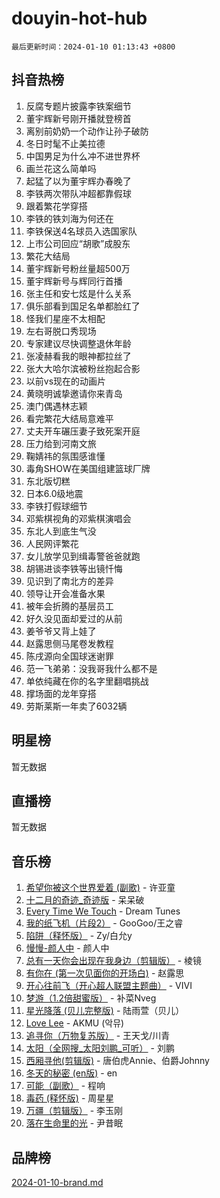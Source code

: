 # douyin-hot-hub

`最后更新时间：2024-01-10 01:13:43 +0800`

## 抖音热榜

1. 反腐专题片披露李铁案细节
1. 董宇辉新号刚开播就登榜首
1. 离别前奶奶一个动作让孙子破防
1. 冬日时髦不止美拉德
1. 中国男足为什么冲不进世界杯
1. 画兰花这么简单吗
1. 起猛了以为董宇辉办春晚了
1. 李铁两次带队冲超都靠假球
1. 跟着繁花学穿搭
1. 李铁的铁刘海为何还在
1. 李铁保送4名球员入选国家队
1. 上市公司回应“胡歌”成股东
1. 繁花大结局
1. 董宇辉新号粉丝量超500万
1. 董宇辉新号与辉同行首播
1. 张主任和安七炫是什么关系
1. 俱乐部看到国足名单都脸红了
1. 怪我们星座不太相配
1. 左右哥脱口秀现场
1. 专家建议尽快调整退休年龄
1. 张凌赫看我的眼神都拉丝了
1. 张大大哈尔滨被粉丝抱起合影
1. 以前vs现在的动画片
1. 黄晓明诚挚邀请你来青岛
1. 澳门偶遇林志颖
1. 看完繁花大结局意难平
1. 丈夫开车碾压妻子致死案开庭
1. 压力给到河南文旅
1. 鞠婧祎的氛围感谁懂
1. 毒角SHOW在美国组建篮球厂牌
1. 东北版切糕
1. 日本6.0级地震
1. 李铁打假球细节
1. 邓紫棋视角的邓紫棋演唱会
1. 东北人到底生气没
1. 人民网评繁花
1. 女儿放学见到缉毒警爸爸就跑
1. 胡锡进谈李铁等出镜忏悔
1. 见识到了南北方的差异
1. 领导让开会准备水果
1. 被年会折腾的基层员工
1. 好久没见面却爱过的从前
1. 姜爷爷又背上娃了
1. 赵露思侧马尾卷发教程
1. 陈戌源向全国球迷谢罪
1. 范一飞弟弟：没我哥我什么都不是
1. 单依纯藏在你的名字里翻唱挑战
1. 撑场面的龙年穿搭
1. 劳斯莱斯一年卖了6032辆

## 明星榜

暂无数据

## 直播榜

暂无数据

## 音乐榜

1. [希望你被这个世界爱着 (副歌)](https://sf3-cdn-tos.douyinstatic.com/obj/tos-cn-ve-2774/oUHCmWQfZlE3QQBKBeD8rCFLpJzPgCpImhsxMt) - 许亚童
1. [十二月的奇迹_奇迹版](https://sf3-cdn-tos.douyinstatic.com/obj/tos-cn-ve-2774/oMslvA9FBzGMGHnyUuoiiUjtIAXfMz6tzwByW8) - 呆呆破
1. [Every Time We Touch](https://sf86-cdn-tos.douyinstatic.com/obj/tos-cn-ve-2774/ogN6lUKQeBBfEVhIOMikG1CcJjugxk1tztZyhP) - Dream Tunes
1. [我的纸飞机（片段2）](https://sf6-cdn-tos.douyinstatic.com/obj/tos-cn-ve-2774/oM2ZrKcg2CD5AeRB2gkeXOFB1IxAGJdZPazYHf) - GooGoo/王之睿
1. [陷阱（释怀版）](https://sf6-cdn-tos.douyinstatic.com/obj/tos-cn-ve-2774/oE8C21LeZrzKLDFfQYgMzx4GAIHageG5IzayY7) - Zy/白允y
1. [慢慢-颜人中](https://sf6-cdn-tos.douyinstatic.com/obj/tos-cn-ve-2774/ocjHNfBXdBxQNC8ZGAeoLMFTUgtBg8bkExunDC) - 颜人中
1. [总有一天你会出现在我身边（剪辑版）](https://sf86-cdn-tos.douyinstatic.com/obj/tos-cn-ve-2774/oMLsHwhWW7CYoAhoWB9EXUQIzNBsfAJxpAoxCU) - 棱镜
1. [有你在 (第一次见面你的开场白)](https://sf6-cdn-tos.douyinstatic.com/obj/tos-cn-ve-2774/oAthrQ3ClJBfI57uBoFEgNDYtNCZ0TSYQQfxQ0) - 赵露思
1. [开心往前飞（开心超人联盟主题曲）](https://sf86-cdn-tos.douyinstatic.com/obj/tos-cn-ve-2774/9d8fb7c82cf1421fb93a9fe925275e0a) - VIVI
1. [梦游（1.2倍甜蜜版）](https://sf3-cdn-tos.douyinstatic.com/obj/tos-cn-ve-2774/o4gyAUm8hwufoEABmwVIiQtHsFuGzAEEWtNMzo) - 补菜Nveg
1. [星光降落 (贝儿完整版)](https://sf86-cdn-tos.douyinstatic.com/obj/tos-cn-ve-2774/okwB9hAwyAtsFFkFBzAX1hOOfQuIoMNs0W2Mwr) - 陆雨萱（贝儿）
1. [Love Lee](https://sf3-cdn-tos.douyinstatic.com/obj/tos-cn-ve-2774/o05GbkJGbCBTdDnMtB0fwOYgkeZp23vrWQDQBS) - AKMU (악뮤)
1. [追寻你（万物复苏版）](https://sf3-cdn-tos.douyinstatic.com/obj/tos-cn-ve-2774/oYeAZJsbjIDit9APmBg8u6uDUQnHmoCf3gbo74) - 王天戈/川青
1. [太阳（全网搜_太阳刘鹏_可听）](https://sf3-cdn-tos.douyinstatic.com/obj/tos-cn-ve-2774/ogWbyIQnlBFImVbeDocRdCIYtBHlbJXgfZMvgz) - 刘鹏
1. [西厢寻他(剪辑版)](https://sf86-cdn-tos.douyinstatic.com/obj/tos-cn-ve-2774/oUsAVfAQKlRNxEv5qxvIB8o5qmIWUcXbzJKJhw) - 唐伯虎Annie、伯爵Johnny
1. [冬天的秘密 (en版)](https://sf3-cdn-tos.douyinstatic.com/obj/tos-cn-ve-2774/okIuMHDdzyf3FjGK4Lphe1vfHcQaPIHAg0Z4CR) - en
1. [可能（副歌）](https://sf6-cdn-tos.douyinstatic.com/obj/tos-cn-ve-2774/cde1731888894259b333569393c2fb51) - 程响
1. [毒药 (释怀版)](https://sf3-cdn-tos.douyinstatic.com/obj/tos-cn-ve-2774/oYILMEAzspdZBIzy4frJNB8ZHPHWAhiwowd4Ad) - 周星星
1. [万疆（剪辑版）](https://sf86-cdn-tos.douyinstatic.com/obj/tos-cn-ve-2774/ooG7oVgFlDTelKCjCsTTobQvbdtj1BBQXnfZd8) - 李玉刚
1. [落在生命里的光](https://sf6-cdn-tos.douyinstatic.com/obj/tos-cn-ve-2774/d9ffa8c090124ea58bb10df9b510c01d) - 尹昔眠

## 品牌榜

[2024-01-10-brand.md](2024-01-10-brand.md)
